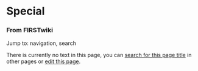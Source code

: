 # Special

### From FIRSTwiki

Jump to: navigation, search

There is currently no text in this page, you can [search for this page
title](/index.php/Special:Search/Special "Special:Search/Special" ) in other
pages or [edit this
page](http://www.firstwiki.net/index.php?title=Special&action=edit
"http://www.firstwiki.net/index.php?title=Special&action=edit" ).

